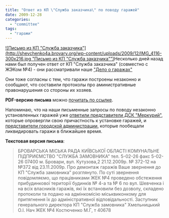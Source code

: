 ```yaml
---
title: "Ответ из КП \"Служба заказчика\" по поводу гаражей"
date: 2009-12-28
categories: 
  - "committee"
tags: 
  - "гаражи"
---
```


[![Письмо из КП "Служба заказчика"](http://shevchenko4a.brovary.org/wp-content/uploads/2009/12/IMG_4116-300x216.jpg "Письмо из КП "Служба заказчика"")](http://shevchenko4a.brovary.org/wp-content/uploads/2009/12/IMG_4116.JPG "Письмо из КП \"Служба заказчика\"")Несколько дней назад нами был получен ответ от КП "Служба заказчика" (совместно с ЖЭКом №4) - они рассматривали наше ["Дело о гаражах"](http://shevchenko4a.brovary.org/garage-attack/)

Они тоже согласны с тем, что гаражи построены незаконно и сообщают, что составили протоколы про аминистративные правонарушения со стороны их хозяев.

**PDF-версию письма** можно [почитать по ссылке](http://docs.google.com/fileview?id=0B15gOycbY2u7YmU1MDg5Y2EtMzI2Mi00ODE2LWE0MDQtMjZhY2IxODVlZTQz&hl=ru).

Напоминаю, что на наши письменные запросы по поводу незаконно установленных гаражей уже [ответили представители ДСК "Меркурий"](http://shevchenko4a.brovary.org/answer-about-garages/), которые опровергли свою причастность к установке гаражей, и [представители городской администрации](http://shevchenko4a.brovary.org/otvet-gorodskoy-administratsii-po-povodu-garajey/), которые пообещали ликвидировать гаражи в ближайшее время. <!--more-->

**Текстовая версия письма**:

> БРОВАРСЬКА МІСЬКА РАДА КИЇВСЬКОЇ ОБЛАСТІ КОМУНАЛЬНЕ ПІДПРИЄМСТВО "СЛУЖБА ЗАМОВНИКА" тел. 5-02-26 факс 5-02-26 07400 м. Бровари, вул. Кутузова,2 21.12.2009р. № 372-12 на №372 від 23.11.2009р. Про демонтаж гаражів Ваше звернення до КП "Служба замовника" розглянуто. По суті звернення повідомляємо, що працівниками ЖЕК №4 проведено обстеження прибудинкової території будинків № 4-а та № 6 по вул. Шевченка і на всіх власників гаражів, які їх встановили без дозволу, складено протоколи та подано на адмінкомісію міськвиконкому для притягнення їх до адміністративної відповідальності. Заступник генерального директора КП "Служба замовника" Хмельницький О.І. Нач ЖЕК №4 Костюченко М.Г, т 40678
